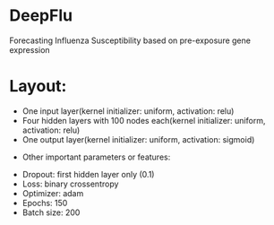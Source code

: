# DeepFlu
Forecasting Influenza Susceptibility based on pre-exposure gene expression
# Layout:
+ One input layer(kernel initializer: uniform, activation: relu)
+ Four hidden layers with 100 nodes each(kernel initializer: uniform, activation: relu)
+ One output layer(kernel initializer: uniform, activation: sigmoid)
- Other important parameters or features:
+ Dropout: first hidden layer only (0.1)
+ Loss: binary crossentropy
+ Optimizer: adam
+ Epochs: 150
+ Batch size: 200
